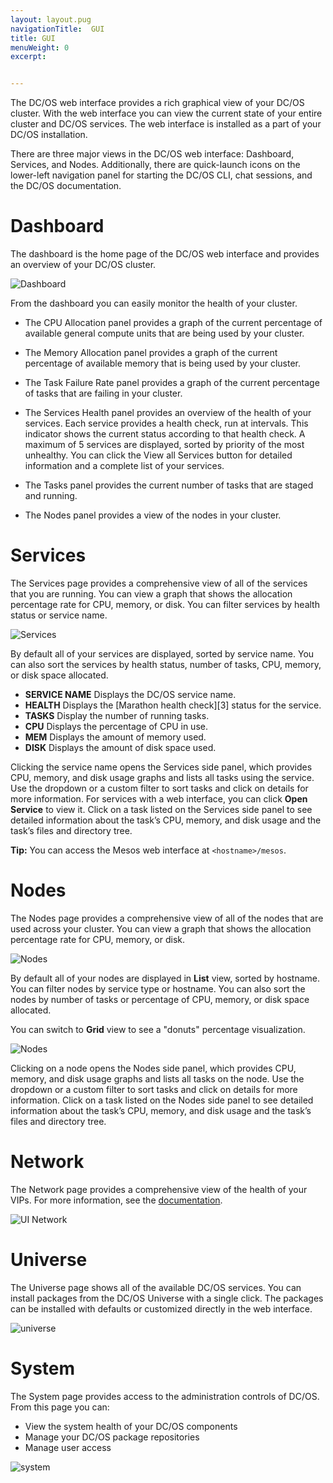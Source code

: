 ```yaml
---
layout: layout.pug
navigationTitle:  GUI
title: GUI
menuWeight: 0
excerpt:


---
```







The DC/OS web interface provides a rich graphical view of your DC/OS cluster. With the web interface you can view the current state of your entire cluster and DC/OS services. The web interface is installed as a part of your DC/OS installation.

There are three major views in the DC/OS web interface: Dashboard, Services, and Nodes. Additionally, there are quick-launch icons on the lower-left navigation panel for starting the DC/OS CLI, chat sessions, and the DC/OS documentation.

# <a name="dashboard"></a>Dashboard

The dashboard is the home page of the DC/OS web interface and provides an overview of your DC/OS cluster.

![Dashboard](/1.11/img/dashboard-ee.png)

From the dashboard you can easily monitor the health of your cluster.

*   The CPU Allocation panel provides a graph of the current percentage of available general compute units that are being used by your cluster.

*   The Memory Allocation panel provides a graph of the current percentage of available memory that is being used by your cluster.

*   The Task Failure Rate panel provides a graph of the current percentage of tasks that are failing in your cluster.

*   The Services Health panel provides an overview of the health of your services. Each service provides a health check, run at intervals. This indicator shows the current status according to that health check. A maximum of 5 services are displayed, sorted by priority of the most unhealthy. You can click the View all Services button for detailed information and a complete list of your services.

*   The Tasks panel provides the current number of tasks that are staged and running.

*   The Nodes panel provides a view of the nodes in your cluster.

# <a name="services"></a>Services

The Services page provides a comprehensive view of all of the services that you are running. You can view a graph that shows the allocation percentage rate for CPU, memory, or disk. You can filter services by health status or service name.

![Services](/1.11/img/services-ee.gif)

By default all of your services are displayed, sorted by service name. You can also sort the services by health status, number of tasks, CPU, memory, or disk space allocated.

*   **SERVICE NAME** Displays the DC/OS service name.
*   **HEALTH** Displays the [Marathon health check][3] status for the service.
*   **TASKS** Display the number of running tasks.
*   **CPU** Displays the percentage of CPU in use.
*   **MEM** Displays the amount of memory used.
*   **DISK** Displays the amount of disk space used.

Clicking the service name opens the Services side panel, which provides CPU, memory, and disk usage graphs and lists all tasks using the service. Use the dropdown or a custom filter to sort tasks and click on details for more information. For services with a web interface, you can click **Open Service** to view it. Click on a task listed on the Services side panel to see detailed information about the task’s CPU, memory, and disk usage and the task’s files and directory tree.

**Tip:** You can access the Mesos web interface at `<hostname>/mesos`.

# <a name="nodes"></a>Nodes

The Nodes page provides a comprehensive view of all of the nodes that are used across your cluster. You can view a graph that shows the allocation percentage rate for CPU, memory, or disk.

![Nodes](/1.11/img/nodes-donuts-ee.png)

By default all of your nodes are displayed in **List** view, sorted by hostname. You can filter nodes by service type or hostname. You can also sort the nodes by number of tasks or percentage of CPU, memory, or disk space allocated.

You can switch to **Grid** view to see a "donuts" percentage visualization.

![Nodes](/1.11/img/nodes-donuts-ee.png)

Clicking on a node opens the Nodes side panel, which provides CPU, memory, and disk usage graphs and lists all tasks on the node. Use the dropdown or a custom filter to sort tasks and click on details for more information. Click on a task listed on the Nodes side panel to see detailed information about the task’s CPU, memory, and disk usage and the task’s files and directory tree.

# <a name="network"></a>Network

The Network page provides a comprehensive view of the health of your VIPs. For more information, see the [documentation](/1.7/usage/service-discovery/virtual-ip-addresses/).

![UI Network](/1.11/img/network-2.png)

# <a name="universe"></a>Universe

The Universe page shows all of the available DC/OS services. You can install packages from the DC/OS Universe with a single click. The packages can be installed with defaults or customized directly in the web interface.

![universe](/1.11/img/ui-universe-ee.gif)

# <a name="system"></a>System

The System page provides access to the administration controls of DC/OS. From this page you can:

- View the system health of your DC/OS components
- Manage your DC/OS package repositories
- Manage user access

![system](/assets/images/ui-system-health-ee.gif)
